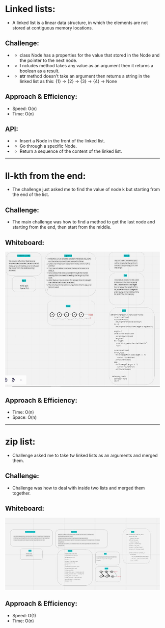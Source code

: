 # Linked lists:
- A linked list is a linear data structure, in which the elements are not stored at contiguous memory locations.

## Challenge:
- - class Node has a properties for the value that stored in the Node and the pointer to the next node.
- - I ncludes method takes any value as an argument then it returns a boolean as a result.
- - __str__ method doesn't take an argument then returns a string in the linked list as this: {1} -> {2} -> {3} -> {4} -> None

## Approach & Efficiency:
- Speed: O(n)
- Time: O(n)

## API:
- - Insert a Node in the front of the linked list.
- - Go through a specific Node.
- - Return a sequence of the content of the linked list.

 ----------------------------------------------
# ll-kth from the end:
- The challenge just asked me to find the value of node k but starting from the end of the list.

## Challenge:
- The main challenge was how to find a method to get the last node and starting from the end, then start from the middle.

## Whiteboard:
![](img/kthFromEnd.JPG)

## Approach & Efficiency:
- Time: O(n)
- Space: O(n)

---------------------------------------------------
# zip list:
- Challenge asked me to take tw linked lists as an arguments and merged them.

## Challenge:
- Challenge was how to deal with inside two lists and merged them together.

## Whiteboard:
![](img/zip-list.JPG)

## Approach & Efficiency:
- Speed: O(1)
- Time: O(n)